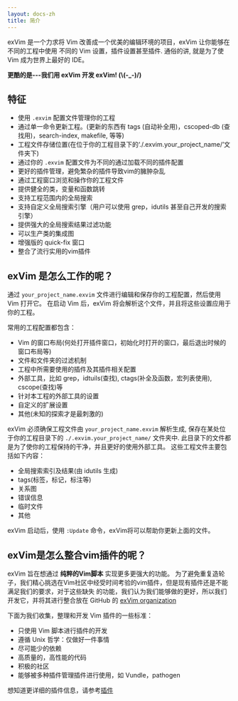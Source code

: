```yaml
---
layout: docs-zh
title: 简介
---
```


exVim 是一个力求将 Vim 改善成一个优美的编辑环境的项目，exVim 让你能够在不同的工程中使用
不同的 Vim 设置，插件设置甚至插件. 通俗的讲, 就是为了使 Vim 成为世界上最好的 IDE。

**更酷的是---我们用 exVim 开发 exVim! (\\(-_-)/)**

## 特征

- 使用 `.exvim` 配置文件管理你的工程
- 通过单一命令更新工程。(更新的东西有 tags (自动补全用)，cscoped-db (查找用)，search-index, makefile, 等等)
- 工程文件存储位置(在位于你的工程目录下的‘./.exvim.your_project_name/’文件夹下)
- 通过你的 `.exvim` 配置文件为不同的通过加载不同的插件配置
- 更好的插件管理，避免繁杂的插件导致vim的臃肿杂乱
- 通过工程窗口浏览和操作你的工程文件
- 提供健全的类，变量和函数跳转
- 支持工程范围内的全局搜索
- 支持自定义全局搜索引擎（用户可以使用 grep，idutils 甚至自己开发的搜索引擎）
- 提供强大的全局搜索结果过滤功能
- 可以生产类的集成图
- 增强版的 quick-fix 窗口
- 整合了流行实用的vim插件

## exVim 是怎么工作的呢？

通过 `your_project_name.exvim` 文件进行编辑和保存你的工程配置，然后使用 Vim 打开它。
在启动 Vim 后，exVim 将会解析这个文件，并且将这些设置应用于你的工程。

常用的工程配置都包含：

- Vim 的窗口布局(何处打开插件窗口，初始化时打开的窗口，最后退出时候的窗口布局等)
- 文件和文件夹的过滤机制
- 工程中所需要使用的插件及其插件相关配置
- 外部工具，比如 grep，idtuils(查找), ctags(补全及函数，宏列表使用), cscope(查找)等
- 针对本工程的外部工具的设置
- 自定义的扩展设置
- 其他(未知的探索才是最刺激的)

exVim 必须确保工程文件由 `your_project_name.exvim` 解析生成, 保存在某处位于你的工程目录下的 `./.exvim.your_project_name/` 文件夹中.
此目录下的文件都是为了使你的工程保持的干净，并且更好的使用外部工具。
这些工程文件主要包括如下内容：

- 全局搜索索引及结果(由 idutils 生成)
- tags(标签，标记，标注等)
- 关系图
- 错误信息
- 临时文件
- 其他

exVim 启动后，使用 `:Update` 命令，exVim将可以帮助你更新上面的文件。

## exVim是怎么整合vim插件的呢？

exVim 旨在想通过 **纯粹的Vim脚本** 实现更多更强大的功能。
为了避免重复造轮子，我们精心挑选在Vim社区中经受时间考验的vim插件，但是现有插件还是不能满足我们的要求，对于这些缺失
的功能，我们认为我们能够做的更好，所以我们开发它，并将其进行整合放在 GitHub 的 [exVim organization](https://github.com/exvim)


下面为我们收集，整理和开发 Vim 插件的一些标准：

- 只使用 Vim 脚本进行插件的开发
- 遵循 Unix 哲学：仅做好一件事情
- 尽可能少的依赖
- 高质量的，高性能的代码
- 积极的社区
- 能够被多种插件管理插件进行使用，如 Vundle，pathogen

想知道更详细的插件信息，请参考[插件](http://exvim.github.io/docs/plugins/)

